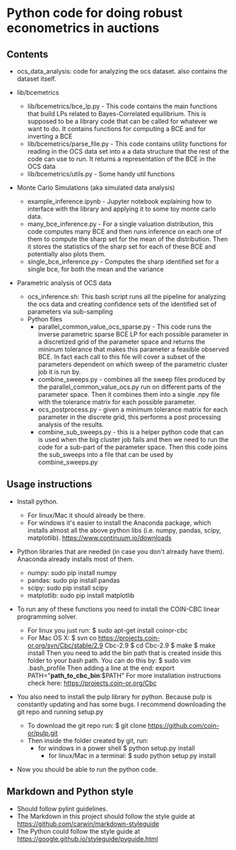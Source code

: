 # Python code for doing robust econometrics in auctions


## Contents
* ocs_data_analysis: code for analyzing the ocs dataset. also contains the dataset itself.
 
* lib/bcemetrics
  - lib/bcemetrics/bce_lp.py - This code contains the main functions that build LPs related to Bayes-Correlated
    equilibrium. This is supposed to be a library code that can be called for whatever we want
    to do. It contains functions for computing a BCE and for inverting a BCE
  - lib/bcemetrics/parse_file.py - This code contains utility functions for reading in the OCS data set into a
    a data structure that the rest of the code can use to run. It returns a representation of the BCE in the OCS
    data
  - lib/bcemetrics/utils.py - Some handy util functions

* Monte Carlo Simulations (aka simulated data analysis)
  * example_inference.ipynb - Jupyter notebook explaining how to interface with the library and applying it to 
    some toy monte carlo data.
  * many_bce_inference.py - For a single valuation distribution, this code computes many BCE and then 
    runs inference on each one of them to compute the sharp set for the mean of the distribution. 
    Then it stores the statistics of the sharp set for each of these BCE and potentially also plots them.
  * single_bce_inference.py - Computes the sharp identified set for a single bce, for both the mean and the variance

* Parametric analysis of OCS data
    * ocs_inference.sh: This bash script runs all the pipeline for analyzing the ocs data and creating confidence
      sets of the identified set of parameters via sub-sampling
    * Python files
      * parallel_common_value_ocs_sparse.py - This code runs the inverse parametric sparse BCE LP for each possible
        parameter in a discretized grid of the parameter space and returns the mininum tolerance that makes this parameter
        a feasible observed BCE. In fact each call to this file will cover a subset of the parameters dependent on which
        sweep of the parametric cluster job it is run by. 
      * combine_sweeps.py - combines all the sweep files produced by the parallel_common_value_ocs.py run on different
        parts of the parameter space. Then it combines them into a single .npy file with the tolerance matrix for each 
        possible parameter. 
      * ocs_postprocess.py - given a minimum tolerance matrix for each parameter in the discrete grid, this performs
        a post processing analysis of the results. 
      * combine_sub_sweeps.py - this is a helper python code that can is used when the big cluster job fails and then 
        we need to run the code for a sub-part of the parameter space. Then this code joins the sub_sweeps into a file 
        that can be used by combine_sweeps.py

## Usage instructions
* Install python.
  - For linux/Mac it should already be there. 
  - For windows it's easier to install the Anaconda package, which installs almost
  all the above python libs (i.e. numpy, pandas, scipy, matplotlib). https://www.continuum.io/downloads

* Python libraries that are needed (in case you don't already have them). Anaconda 
  already installs most of them.
  - numpy: sudo pip install numpy
  - pandas: sudo pip install pandas
  - scipy: sudo pip install scipy
  - matplotlib: sudo pip install matplotlib

* To run any of these functions you need to install the COIN-CBC linear programming solver.
  - For linux you just run: 
	$ sudo apt-get install coinor-cbc
  - For Mac OS X:
  $ svn co https://projects.coin-or.org/svn/Cbc/stable/2.9 Cbc-2.9
  $ cd Cbc-2.9
  $ make
  $ make install
  Then you need to add the bin path that is created inside this folder to your bash path. You
  can do this by:
  $ sudo vim .bash_profile
  Then adding a line at the end:
  export PATH="__path_to_cbc_bin__:$PATH"
For more installation instructions check here: https://projects.coin-or.org/Cbc

* You also need to install the pulp library for python. Because pulp is constantly
  updating and has some bugs. I recommend downloading the git repo and running setup.py
  - To download the git repo run:
  	$ git clone https://github.com/coin-or/pulp.git
  - Then inside the folder created by git, run:
	- for windows in a power shell
		$ python setup.py install 
    	- for linux/Mac in a terminal:
		$ sudo python setup.py install

* Now you should be able to run the python code.	

## Markdown and Python style

* Should follow pylint guidelines.
* The Markdown in this project should follow the style guide at
  https://github.com/carwin/markdown-styleguide
* The Python could follow the style guide at
  https://google.github.io/styleguide/pyguide.html
